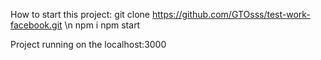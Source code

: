  How to start this project: 
git clone https://github.com/GTOsss/test-work-facebook.git \n
npm i
npm start

Project running on the localhost:3000
